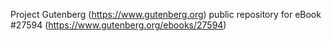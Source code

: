 Project Gutenberg (https://www.gutenberg.org) public repository for eBook #27594 (https://www.gutenberg.org/ebooks/27594)
